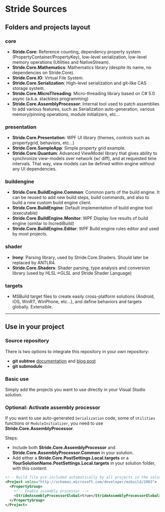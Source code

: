 Stride Sources
=============

Folders and projects layout
---------------------------

### core ###

* __Stride.Core__:
   Reference counting, dependency property system (PropertyContainer/PropertyKey), low-level serialization, low-level memory operations (Utilities and NativeStream).
* __Stride.Core.Mathematics__:
   Mathematics library (despite its name, no dependencies on Stride.Core).
* __Stride.Core.IO__:
   Virtual File System.
* __Stride.Core.Serialization__:
   High-level serialization and git-like CAS storage system.
* __Stride.Core.MicroThreading__:
   Micro-threading library based on C# 5.0 async (a.k.a. stackless programming)
* __Stride.Core.AssemblyProcessor__:
   Internal tool used to patch assemblies to add various features, such as Serialization auto-generation, various memory/pinning operations, module initializers, etc...
   
### presentation ###

* __Stride.Core.Presentation__: WPF UI library (themes, controls such as propertygrid, behaviors, etc...)
* __Stride.Core.SampleApp__: Simple property grid example.
* __Stride.Core.Quantum__: Advanced ViewModel library that gives ability to synchronize view-models over network (w/ diff), and at requested time intervals. That way, view models can be defined within engine without any UI dependencies.

### buildengine ###

* __Stride.Core.BuildEngine.Common__:
   Common parts of the build engine. It can be reused to add new build steps, build commands, and also to build a new custom build engine client.
* __Stride.Core.BuildEngine__: Default implementation of build engine tool (executable)
* __Stride.Core.BuildEngine.Monitor__: WPF Display live results of build engine (similar to IncrediBuild)
* __Stride.Core.BuildEngine.Editor__: WPF Build engine rules editor
and used by most projects.

### shader ###

* __Irony__: Parsing library, used by Stride.Core.Shaders. Should later be replaced by ANTLR4.
* __Stride.Core.Shaders__: Shader parsing, type analysis and conversion library (used by HLSL->GLSL and Stride Shader Language)

### targets ###

* MSBuild target files to create easily cross-platform solutions (Android, iOS, WinRT, WinPhone, etc...), and define behaviors and targets globally. Extensible.

----------

Use in your project
-------------------

### Source repository ###

There is two options to integrate this repository in your own repository:

* __git subtree__ [documentation](https://github.com/git/git/blob/master/contrib/subtree/git-subtree.txt) and [blog post](http://psionides.eu/2010/02/04/sharing-code-between-projects-with-git-subtree/)
* __git submodule__

### Basic use ###

Simply add the projects you want to use directly in your Visual Studio solution.

### Optional: Activate assembly processor ###

If you want to use auto-generated `Serialization` code, some of `Utilities` functions or `ModuleInitializer`, you need to use __Stride.Core.AssemblyProcessor__.

Steps:

* Include both __Stride.Core.AssemblyProcessor__ and __Stride.Core.AssemblyProcessor.Common__ in your solution.
* Add either a __Stride.Core.PostSettings.Local.targets__ or a __YourSolutionName.PostSettings.Local.targets__ in your solution folder, with this content:

```xml
<!-- Build file pre-included automatically by all projects in the solution -->
<Project xmlns="http://schemas.microsoft.com/developer/msbuild/2003">
  <PropertyGroup>
    <!-- Enable assembly processor -->
    <StrideAssemblyProcessorGlobal>true</StrideAssemblyProcessorGlobal>
  </PropertyGroup>
</Project>
```
